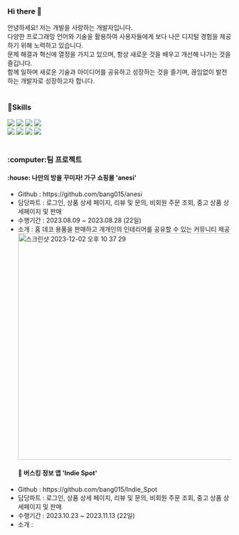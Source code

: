 ### Hi there 👋
<div>
  안녕하세요! 저는 개발을 사랑하는 개발자입니다.
  <br>
  다양한 프로그래밍 언어와 기술을 활용하여 사용자들에게 보다 나은 디지털 경험을 제공하기 위해 노력하고 있습니다.
  <br>
  문제 해결과 혁신에 열정을 가지고 있으며, 항상 새로운 것을 배우고 개선해 나가는 것을 즐깁니다. 
  <br>
  함께 일하며 새로운 기술과 아이디어를 공유하고 성장하는 것을 즐기며, 끊임없이 발전하는 개발자로 성장하고자 합니다.
</div>
<div>
  <br>
<h3>📖Skills</h3>
  <img src="https://img.shields.io/badge/Java-3766AB?style=flat&logo=Java&logoColor=white"/>
  <img src="https://img.shields.io/badge/Javascript-F7DF1E?style=flat&logo=javascript&logoColor=white"/>
  <img src="https://img.shields.io/badge/Vue.js-4FC08D?style=flat&logo=vuedotjs&logoColor=white"/>
  <img src="https://img.shields.io/badge/Springboot-6DB33F?style=flat&logo=springboot&logoColor=white"/>
  <br>
  <img src="https://img.shields.io/badge/Html5-E34F26?style=flat&logo=html5&logoColor=white"/>
  <img src="https://img.shields.io/badge/Css3-1572B6?style=flat&logo=css3&logoColor=white"/>
  <img src="https://img.shields.io/badge/Node.js-339933?style=flat&logo=nodedotjs&logoColor=white"/>
  <img src="https://img.shields.io/badge/React-61DAFB?style=flat&logo=react&logoColor=white"/>
</div>
<br>
<div>
   <h3>:computer:팀 프로젝트</h3>
  <tr></tr>
  <h4>:house: 나만의 방을 꾸미자! 가구 쇼핑몰  'anesi'</h4>
  <ul>
    <li>Github : https://github.com/bang015/anesi</li>
    <li>담당파트 : 로그인, 상품 상세 페이지, 리뷰 및 문의, 비회원 주문 조회, 중고 상품 상세페이지 및 판매</li>
    <li>수행기간 : 2023.08.09 ~ 2023.08.28 (22일)</li>
    <li>소개 : 홈 데코 용품을 판매하고 개개인의 인테리어를 공유할 수 있는 커뮤니티 제공</li>
  <img width="510" alt="스크린샷 2023-12-02 오후 10 37 29" src="https://github.com/bang015/bang015/assets/137017329/fa369a66-ae7c-4d14-a263-1257e59f9e48">
  <h4>🎸 버스킹 정보 앱 'Indie Spot'</h3>
    <li>Github : https://github.com/bang015/Indie_Spot</li>
    <li>담당파트 : 로그인, 상품 상세 페이지, 리뷰 및 문의, 비회원 주문 조회, 중고 상품 상세페이지 및 판매</li>
    <li>수행기간 : 2023.10.23 ~ 2023.11.13 (22일)</li>
    <li>소개 : </li>
</div>
